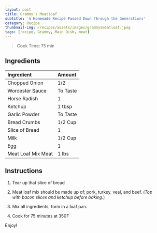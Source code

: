 ```yaml
---
layout: post
title: Grammy's Meatloaf
subtitle: 'A Homemade Recipe Passed Down Through the Generations'
category: Recipe
thumbnail-img: /recipes/assets/images/grammysmeatloaf.jpeg
tags: [recipe, Grammy, Main Dish, meat]
---
```


> Cook Time: 75 min

## Ingredients

| Ingredient | Amount|
| :------ |:--- |
| Chopped Onion | 1/2 |
| Worcester Sauce | To Taste |
| Horse Radish | 1 |
| Ketchup | 1 tbsp |
| Garlic Powder | To Taste |
| Bread Crumbs| 1/2 Cup |
| Slice of Bread | 1 |
| Milk | 1/2 Cup |
| Egg | 1 |
| Meat Loaf Mix Meat | 1 lbs |


## Instructions

1. Tear up that slice of bread

2. Meat loaf mix should be made up of; pork, turkey, veal, and beef. (*Top with bacon slices and ketchup before baking.*)

3. Mix all ingredients, form in a loaf pan.

4. Cook for 75 minutes at 350F

Enjoy!
